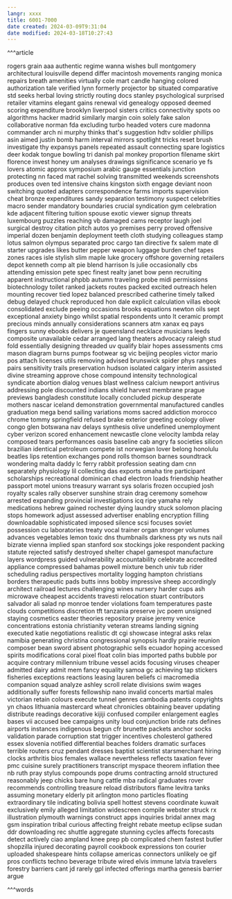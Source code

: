 ```yaml
---
langr: xxxx 
title: 6001-7000
date created: 2024-03-09T9:31:04
date modified: 2024-03-18T10:27:43
---
```


^^^article

rogers
grain
aaa
authentic
regime
wanna
wishes
bull
montgomery
architectural
louisville
depend
differ
macintosh
movements
ranging
monica
repairs
breath
amenities
virtually
cole
mart
candle
hanging
colored
authorization
tale
verified
lynn
formerly
projector
bp
situated
comparative
std
seeks
herbal
loving
strictly
routing
docs
stanley
psychological
surprised
retailer
vitamins
elegant
gains
renewal
vid
genealogy
opposed
deemed
scoring
expenditure
brooklyn
liverpool
sisters
critics
connectivity
spots
oo
algorithms
hacker
madrid
similarly
margin
coin
solely
fake
salon
collaborative
norman
fda
excluding
turbo
headed
voters
cure
madonna
commander
arch
ni
murphy
thinks
that's
suggestion
hdtv
soldier
phillips
asin
aimed
justin
bomb
harm
interval
mirrors
spotlight
tricks
reset
brush
investigate
thy
expansys
panels
repeated
assault
connecting
spare
logistics
deer
kodak
tongue
bowling
tri
danish
pal
monkey
proportion
filename
skirt
florence
invest
honey
um
analyses
drawings
significance
scenario
ye
fs
lovers
atomic
approx
symposium
arabic
gauge
essentials
junction
protecting
nn
faced
mat
rachel
solving
transmitted
weekends
screenshots
produces
oven
ted
intensive
chains
kingston
sixth
engage
deviant
noon
switching
quoted
adapters
correspondence
farms
imports
supervision
cheat
bronze
expenditures
sandy
separation
testimony
suspect
celebrities
macro
sender
mandatory
boundaries
crucial
syndication
gym
celebration
kde
adjacent
filtering
tuition
spouse
exotic
viewer
signup
threats
luxembourg
puzzles
reaching
vb
damaged
cams
receptor
laugh
joel
surgical
destroy
citation
pitch
autos
yo
premises
perry
proved
offensive
imperial
dozen
benjamin
deployment
teeth
cloth
studying
colleagues
stamp
lotus
salmon
olympus
separated
proc
cargo
tan
directive
fx
salem
mate
dl
starter
upgrades
likes
butter
pepper
weapon
luggage
burden
chef
tapes
zones
races
isle
stylish
slim
maple
luke
grocery
offshore
governing
retailers
depot
kenneth
comp
alt
pie
blend
harrison
ls
julie
occasionally
cbs
attending
emission
pete
spec
finest
realty
janet
bow
penn
recruiting
apparent
instructional
phpbb
autumn
traveling
probe
midi
permissions
biotechnology
toilet
ranked
jackets
routes
packed
excited
outreach
helen
mounting
recover
tied
lopez
balanced
prescribed
catherine
timely
talked
debug
delayed
chuck
reproduced
hon
dale
explicit
calculation
villas
ebook
consolidated
exclude
peeing
occasions
brooks
equations
newton
oils
sept
exceptional
anxiety
bingo
whilst
spatial
respondents
unto
lt
ceramic
prompt
precious
minds
annually
considerations
scanners
atm
xanax
eq
pays
fingers
sunny
ebooks
delivers
je
queensland
necklace
musicians
leeds
composite
unavailable
cedar
arranged
lang
theaters
advocacy
raleigh
stud
fold
essentially
designing
threaded
uv
qualify
blair
hopes
assessments
cms
mason
diagram
burns
pumps
footwear
sg
vic
beijing
peoples
victor
mario
pos
attach
licenses
utils
removing
advised
brunswick
spider
phys
ranges
pairs
sensitivity
trails
preservation
hudson
isolated
calgary
interim
assisted
divine
streaming
approve
chose
compound
intensity
technological
syndicate
abortion
dialog
venues
blast
wellness
calcium
newport
antivirus
addressing
pole
discounted
indians
shield
harvest
membrane
prague
previews
bangladesh
constitute
locally
concluded
pickup
desperate
mothers
nascar
iceland
demonstration
governmental
manufactured
candles
graduation
mega
bend
sailing
variations
moms
sacred
addiction
morocco
chrome
tommy
springfield
refused
brake
exterior
greeting
ecology
oliver
congo
glen
botswana
nav
delays
synthesis
olive
undefined
unemployment
cyber
verizon
scored
enhancement
newcastle
clone
velocity
lambda
relay
composed
tears
performances
oasis
baseline
cab
angry
fa
societies
silicon
brazilian
identical
petroleum
compete
ist
norwegian
lover
belong
honolulu
beatles
lips
retention
exchanges
pond
rolls
thomson
barnes
soundtrack
wondering
malta
daddy
lc
ferry
rabbit
profession
seating
dam
cnn
separately
physiology
lil
collecting
das
exports
omaha
tire
participant
scholarships
recreational
dominican
chad
electron
loads
friendship
heather
passport
motel
unions
treasury
warrant
sys
solaris
frozen
occupied
josh
royalty
scales
rally
observer
sunshine
strain
drag
ceremony
somehow
arrested
expanding
provincial
investigations
icq
ripe
yamaha
rely
medications
hebrew
gained
rochester
dying
laundry
stuck
solomon
placing
stops
homework
adjust
assessed
advertiser
enabling
encryption
filling
downloadable
sophisticated
imposed
silence
scsi
focuses
soviet
possession
cu
laboratories
treaty
vocal
trainer
organ
stronger
volumes
advances
vegetables
lemon
toxic
dns
thumbnails
darkness
pty
ws
nuts
nail
bizrate
vienna
implied
span
stanford
sox
stockings
joke
respondent
packing
statute
rejected
satisfy
destroyed
shelter
chapel
gamespot
manufacture
layers
wordpress
guided
vulnerability
accountability
celebrate
accredited
appliance
compressed
bahamas
powell
mixture
bench
univ
tub
rider
scheduling
radius
perspectives
mortality
logging
hampton
christians
borders
therapeutic
pads
butts
inns
bobby
impressive
sheep
accordingly
architect
railroad
lectures
challenging
wines
nursery
harder
cups
ash
microwave
cheapest
accidents
travesti
relocation
stuart
contributors
salvador
ali
salad
np
monroe
tender
violations
foam
temperatures
paste
clouds
competitions
discretion
tft
tanzania
preserve
jvc
poem
unsigned
staying
cosmetics
easter
theories
repository
praise
jeremy
venice
concentrations
estonia
christianity
veteran
streams
landing
signing
executed
katie
negotiations
realistic
dt
cgi
showcase
integral
asks
relax
namibia
generating
christina
congressional
synopsis
hardly
prairie
reunion
composer
bean
sword
absent
photographic
sells
ecuador
hoping
accessed
spirits
modifications
coral
pixel
float
colin
bias
imported
paths
bubble
por
acquire
contrary
millennium
tribune
vessel
acids
focusing
viruses
cheaper
admitted
dairy
admit
mem
fancy
equality
samoa
gc
achieving
tap
stickers
fisheries
exceptions
reactions
leasing
lauren
beliefs
ci
macromedia
companion
squad
analyze
ashley
scroll
relate
divisions
swim
wages
additionally
suffer
forests
fellowship
nano
invalid
concerts
martial
males
victorian
retain
colours
execute
tunnel
genres
cambodia
patents
copyrights
yn
chaos
lithuania
mastercard
wheat
chronicles
obtaining
beaver
updating
distribute
readings
decorative
kijiji
confused
compiler
enlargement
eagles
bases
vii
accused
bee
campaigns
unity
loud
conjunction
bride
rats
defines
airports
instances
indigenous
begun
cfr
brunette
packets
anchor
socks
validation
parade
corruption
stat
trigger
incentives
cholesterol
gathered
essex
slovenia
notified
differential
beaches
folders
dramatic
surfaces
terrible
routers
cruz
pendant
dresses
baptist
scientist
starsmerchant
hiring
clocks
arthritis
bios
females
wallace
nevertheless
reflects
taxation
fever
pmc
cuisine
surely
practitioners
transcript
myspace
theorem
inflation
thee
nb
ruth
pray
stylus
compounds
pope
drums
contracting
arnold
structured
reasonably
jeep
chicks
bare
hung
cattle
mba
radical
graduates
rover
recommends
controlling
treasure
reload
distributors
flame
levitra
tanks
assuming
monetary
elderly
pit
arlington
mono
particles
floating
extraordinary
tile
indicating
bolivia
spell
hottest
stevens
coordinate
kuwait
exclusively
emily
alleged
limitation
widescreen
compile
webster
struck
rx
illustration
plymouth
warnings
construct
apps
inquiries
bridal
annex
mag
gsm
inspiration
tribal
curious
affecting
freight
rebate
meetup
eclipse
sudan
ddr
downloading
rec
shuttle
aggregate
stunning
cycles
affects
forecasts
detect
actively
ciao
ampland
knee
prep
pb
complicated
chem
fastest
butler
shopzilla
injured
decorating
payroll
cookbook
expressions
ton
courier
uploaded
shakespeare
hints
collapse
americas
connectors
unlikely
oe
gif
pros
conflicts
techno
beverage
tribute
wired
elvis
immune
latvia
travelers
forestry
barriers
cant
jd
rarely
gpl
infected
offerings
martha
genesis
barrier
argue

^^^words
